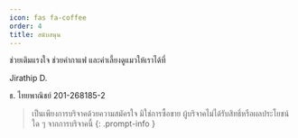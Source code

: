 ```yaml
---
icon: fas fa-coffee
order: 4
title: สนับสนุน
---
```


ช่วยเติมแรงใจ ช่วยค่ากาแฟ และค่าเลี้ยงดูแมวให้เราได้ที่

Jirathip D.

ธ. ไทยพาณิชย์ 201-268185-2


> เป็นเพียงการบริจาคด้วยความสมัครใจ มิใช่การซื้อขาย ผู้บริจาคไม่ได้รับสิทธิ์หรือผลประโยชน์ใด ๆ จากการบริจาคนี้
{: .prompt-info }